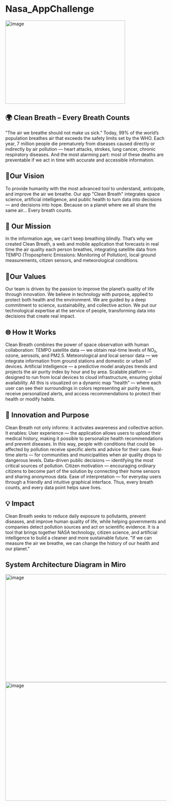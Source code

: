 # Nasa_AppChallenge 

<img width="374" height="260" alt="image" src="https://github.com/user-attachments/assets/d321cedc-bbc4-4c7a-b855-8c65c09c5d32" />


## 🌍 Clean Breath – Every Breath Counts
"The air we breathe should not make us sick."
Today, 99% of the world’s population breathes air that exceeds the safety limits set by the WHO.
Each year, 7 million people die prematurely from diseases caused directly or indirectly by air pollution — heart attacks, strokes, lung cancer, chronic respiratory diseases.
And the most alarming part: most of these deaths are preventable if we act in time with accurate and accessible information.
## 🦅Our Vision
To provide humanity with the most advanced tool to understand, anticipate, and improve the air we breathe.
Our app "Clean Breath" integrates space science, artificial intelligence, and public health to turn data into decisions — and decisions into hope.
Because on a planet where we all share the same air…
Every breath counts.
## 🚀 Our Mission
In the information age, we can’t keep breathing blindly.
That’s why we created Clean Breath, a web and mobile application that forecasts in real time the air quality each person breathes, integrating satellite data from TEMPO (Tropospheric Emissions: Monitoring of Pollution), local ground measurements, citizen sensors, and meteorological conditions.
## 💎Our Values
Our team is driven by the passion to improve the planet’s quality of life through innovation.
We believe in technology with purpose, applied to protect both health and the environment.
We are guided by a deep commitment to science, sustainability, and collective action.
We put our technological expertise at the service of people, transforming data into decisions that create real impact.
## 🌐 How It Works
Clean Breath combines the power of space observation with human collaboration:
TEMPO satellite data — we obtain real-time levels of NO₂, ozone, aerosols, and PM2.5.
Meteorological and local sensor data — we integrate information from ground stations and domestic or urban IoT devices.
Artificial Intelligence — a predictive model analyzes trends and projects the air purity index by hour and by area.
Scalable platform — designed to run from local devices to cloud infrastructure, ensuring global availability.
All this is visualized on a dynamic map "health” — where each user can see their surroundings in colors representing air purity levels, receive personalized alerts, and access recommendations to protect their health or modify habits.
## 🧠 Innovation and Purpose
Clean Breath not only informs: it activates awareness and collective action.
It enables:
User experience — the application allows users to upload their medical history, making it possible to personalize health recommendations and prevent diseases.
In this way, people with conditions that could be affected by pollution receive specific alerts and advice for their care.
Real-time alerts — for communities and municipalities when air quality drops to dangerous levels.
Data-driven public decisions — identifying the most critical sources of pollution.
Citizen motivation — encouraging ordinary citizens to become part of the solution by connecting their home sensors and sharing anonymous data.
Ease of interpretation — for everyday users through a friendly and intuitive graphical interface.
Thus, every breath counts, and every data point helps save lives.
## 💡 Impact
Clean Breath seeks to reduce daily exposure to pollutants, prevent diseases, and improve human quality of life, while helping governments and companies detect pollution sources and act on scientific evidence.
It is a tool that brings together NASA technology, citizen science, and artificial intelligence to build a cleaner and more sustainable future.
"If we can measure the air we breathe, we can change the history of our health and our planet."



## System Architecture Diagram in Miro
<img width="912" height="337" alt="image" src="https://github.com/user-attachments/assets/4ad9b94c-b9a9-4435-8247-ecfe2af68c92" />

<img width="1026" height="370" alt="image" src="https://github.com/user-attachments/assets/775ed85f-c59f-41dc-a7f6-b5e1a2e08927" />





